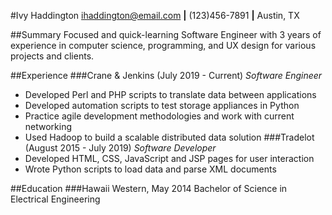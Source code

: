 #Ivy Haddington
ihaddington@email.com **|** (123)456-7891 **|** Austin, TX

##Summary
Focused and quick-learning Software Engineer with 3 years of experience in computer science, programming, and UX design for various projects and clients.

##Experience
###Crane & Jenkins (July 2019 - Current)
*Software Engineer*
+ Developed Perl and PHP scripts to translate data between applications
+ Developed automation scripts to test storage appliances in Python
+ Practice agile development methodologies and work with current networking
+ Used Hadoop to build a scalable distributed data solution
###Tradelot (August 2015 - July 2019)
*Software Developer*
+ Developed HTML, CSS, JavaScript and JSP pages for user interaction
+ Wrote Python scripts to load data and parse XML documents

##Education
###Hawaii Western, May 2014
Bachelor of Science in Electrical Engineering

